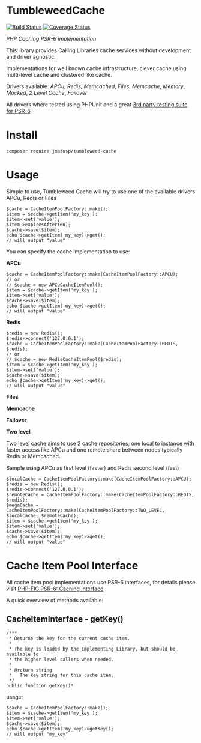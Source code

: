 TumbleweedCache
===============

[![Build Status](https://travis-ci.org/jmatosp/TumbleweedCache.svg?branch=master)](https://travis-ci.org/jmatosp/TumbleweedCache) [![Coverage Status](https://coveralls.io/repos/jmatosp/TumbleweedCache/badge.svg?branch=master&service=github)](https://coveralls.io/github/jmatosp/TumbleweedCache?branch=master)

*PHP Caching PSR-6 implementation*

This library provides Calling Libraries cache services without development and driver agnostic.

Implementations for well known cache infrastructure, clever cache using multi-level cache and clustered like cache.

Drivers available: *APCu*, *Redis*, *Memcached*, *Files*, *Memcache*, *Memory*, *Mocked*, *2 Level Cache*, *Failover* 

All drivers where tested using PHPUnit and a great [3rd party testing suite for PSR-6](https://github.com/php-cache/integration-tests) 


Install
=======

    composer require jmatosp/tumbleweed-cache

Usage
=====

Simple to use, Tumbleweed Cache will try to use one of the available drivers APCu, Redis or Files 

    $cache = CacheItemPoolFactory::make();
    $item = $cache->getItem('my_key');
    $item->set('value');
    $item->expiresAfter(60);
    $cache->save($item);
    echo $cache->getItem('my_key)->get();
    // will output "value"

You can specify the cache implementation to use:
 
**APCu**

    $cache = CacheItemPoolFactory::make(CacheItemPoolFactory::APCU);
    // or
    // $cache = new APCuCacheItemPool();
    $item = $cache->getItem('my_key');
    $item->set('value');
    $cache->save($item);
    echo $cache->getItem('my_key)->get();
    // will output "value"
    
**Redis**

    $redis = new Redis();
    $redis->connect('127.0.0.1');
    $cache = CacheItemPoolFactory::make(CacheItemPoolFactory::REDIS, $redis);
    // or
    // $cache = new RedisCacheItemPool($redis);
    $item = $cache->getItem('my_key');
    $item->set('value');
    $cache->save($item);
    echo $cache->getItem('my_key)->get();
    // will output "value"

**Files**

**Memcache**

**Failover**



**Two level**

Two level cache aims to use 2 cache repositories, one local to instance with faster access like APCu and
one remote share between nodes typically Redis or Memcached.

Sample using APCu as first level (faster) and Redis second level (fast)

    $localCache = CacheItemPoolFactory::make(CacheItemPoolFactory::APCU);
    $redis = new Redis();
    $redis->connect('127.0.0.1');
    $remoteCache = CacheItemPoolFactory::make(CacheItemPoolFactory::REDIS, $redis);
    $megaCache = CacheItemPoolFactory::make(CacheItemPoolFactory::TWO_LEVEL, $localCache, $remoteCache);
    $item = $cache->getItem('my_key');
    $item->set('value');
    $cache->save($item);
    echo $cache->getItem('my_key)->get();
    // will output "value"

Cache Item Pool Interface
=========================

All cache item pool implementations use PSR-6 interfaces, for details please visit [PHP-FIG PSR-6: Caching Interface](http://www.php-fig.org/psr/psr-6/)

A quick overview of methods available:

CacheItemInterface - getKey()
---------------------------

    /***
     * Returns the key for the current cache item.
     *
     * The key is loaded by the Implementing Library, but should be available to
     * the higher level callers when needed.
     *
     * @return string
     *   The key string for this cache item.
     */
    public function getKey()* 

usage:
    
    $cache = CacheItemPoolFactory::make();
    $item = $cache->getItem('my_key');
    $item->set('value');
    $cache->save($item);
    echo $cache->getItem('my_key)->getKey();
    // will output "my_key"


